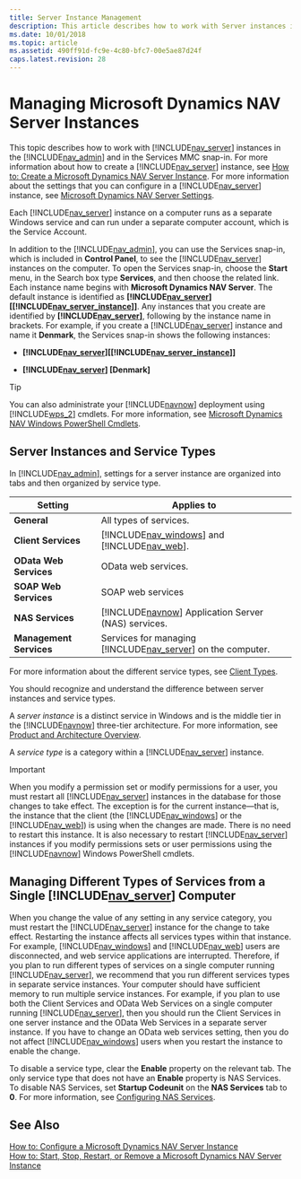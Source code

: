 ```yaml
---
title: Server Instance Management
description: This article describes how to work with Server instances in the Server Administration tool and in the Services MMC snap-in.
ms.date: 10/01/2018
ms.topic: article
ms.assetid: 490ff91d-fc9e-4c80-bfc7-00e5ae87d24f
caps.latest.revision: 28
---
```

# Managing Microsoft Dynamics NAV Server Instances
This topic describes how to work with [!INCLUDE[nav_server](includes/nav_server_md.md)] instances in the [!INCLUDE[nav_admin](includes/nav_admin_md.md)] and in the Services MMC snap-in. For more information about how to create a [!INCLUDE[nav_server](includes/nav_server_md.md)] instance, see [How to: Create a Microsoft Dynamics NAV Server Instance](How-to--Create-a-Microsoft-Dynamics-NAV-Server-Instance.md). For more information about the settings that you can configure in a [!INCLUDE[nav_server](includes/nav_server_md.md)] instance, see [Microsoft Dynamics NAV Server Settings](Microsoft-Dynamics-NAV-Server-Settings.md).  
  
 Each [!INCLUDE[nav_server](includes/nav_server_md.md)] instance on a computer runs as a separate Windows service and can run under a separate computer account, which is the Service Account.  
  
 In addition to the [!INCLUDE[nav_admin](includes/nav_admin_md.md)], you can use the Services snap-in, which is included in **Control Panel**, to see the [!INCLUDE[nav_server](includes/nav_server_md.md)] instances on the computer. To open the Services snap-in, choose the **Start** menu, in the Search box type **Services**, and then choose the related link. Each instance name begins with **Microsoft Dynamics NAV Server**. The default instance is identified as **[!INCLUDE[nav_server](includes/nav_server_md.md)]\[[!INCLUDE[nav_server_instance](includes/nav_server_instance_md.md)]\]**. Any instances that you create are identified by **[!INCLUDE[nav_server](includes/nav_server_md.md)]**, following by the instance name in brackets. For example, if you create a [!INCLUDE[nav_server](includes/nav_server_md.md)] instance and name it **Denmark**, the Services snap-in shows the following instances:  
  
-   **[!INCLUDE[nav_server](includes/nav_server_md.md)]\[[!INCLUDE[nav_server_instance](includes/nav_server_instance_md.md)]\]**  
  
-   **[!INCLUDE[nav_server](includes/nav_server_md.md)] \[Denmark\]**  
  
> [!TIP]  
>  You can also administrate your [!INCLUDE[navnow](includes/navnow_md.md)] deployment using [!INCLUDE[wps_2](includes/wps_2_md.md)] cmdlets. For more information, see [Microsoft Dynamics NAV Windows PowerShell Cmdlets](Microsoft-Dynamics-NAV-Windows-PowerShell-Cmdlets.md).  
  
## Server Instances and Service Types  
 In [!INCLUDE[nav_admin](includes/nav_admin_md.md)], settings for a server instance are organized into tabs and then organized by service type.  
  
|Setting|Applies to|  
|-------------|----------------|  
|**General**|All types of services.|  
|**Client Services**|[!INCLUDE[nav_windows](includes/nav_windows_md.md)] and [!INCLUDE[nav_web](includes/nav_web_md.md)].|  
|**OData Web Services**|OData web services.|  
|**SOAP Web Services**|SOAP web services|  
|**NAS Services**|[!INCLUDE[navnow](includes/navnow_md.md)] Application Server \(NAS\) services.|  
|**Management Services**|Services for managing [!INCLUDE[nav_server](includes/nav_server_md.md)] on the computer.|  
  
 For more information about the different service types, see [Client Types](Client-Types.md).  
  
 You should recognize and understand the difference between server instances and service types.  
  
 A *server instance* is a distinct service in Windows and is the middle tier in the [!INCLUDE[navnow](includes/navnow_md.md)] three-tier architecture. For more information, see [Product and Architecture Overview](Product-and-Architecture-Overview.md).  
  
 A *service type* is a category within a [!INCLUDE[nav_server](includes/nav_server_md.md)] instance.  
  
> [!IMPORTANT]  
>  When you modify a permission set or modify permissions for a user, you must restart all [!INCLUDE[nav_server](includes/nav_server_md.md)] instances in the database for those changes to take effect. The exception is for the current instance—that is, the instance that the client \(the [!INCLUDE[nav_windows](includes/nav_windows_md.md)] or the [!INCLUDE[nav_web](includes/nav_web_md.md)]\) is using when the changes are made. There is no need to restart this instance. It is also necessary to restart [!INCLUDE[nav_server](includes/nav_server_md.md)] instances if you modify permissions sets or user permissions using the [!INCLUDE[navnow](includes/navnow_md.md)] Windows PowerShell cmdlets.  
  
## Managing Different Types of Services from a Single [!INCLUDE[nav_server](includes/nav_server_md.md)] Computer  
 When you change the value of any setting in any service category, you must restart the [!INCLUDE[nav_server](includes/nav_server_md.md)] instance for the change to take effect. Restarting the instance affects all services types within that instance. For example, [!INCLUDE[nav_windows](includes/nav_windows_md.md)] and [!INCLUDE[nav_web](includes/nav_web_md.md)] users are disconnected, and web service applications are interrupted. Therefore, if you plan to run different types of services on a single computer running [!INCLUDE[nav_server](includes/nav_server_md.md)], we recommend that you run different services types in separate service instances. Your computer should have sufficient memory to run multiple service instances. For example, if you plan to use both the Client Services and OData Web Services on a single computer running [!INCLUDE[nav_server](includes/nav_server_md.md)], then you should run the Client Services in one server instance and the OData Web Services in a separate server instance. If you have to change an OData web services setting, then you do not affect [!INCLUDE[nav_windows](includes/nav_windows_md.md)] users when you restart the instance to enable the change.  
  
 To disable a service type, clear the **Enable** property on the relevant tab. The only service type that does not have an **Enable** property is NAS Services. To disable NAS Services, set **Startup Codeunit** on the **NAS Services** tab to **0**. For more information, see [Configuring NAS Services](Configuring-NAS-Services.md).  
  
## See Also  
 [How to: Configure a Microsoft Dynamics NAV Server Instance](How-to--Configure-a-Microsoft-Dynamics-NAV-Server-Instance.md)   
 [How to: Start, Stop, Restart, or Remove a Microsoft Dynamics NAV Server Instance](How-to--Start--Stop--Restart--or-Remove-a-Microsoft-Dynamics-NAV-Server-Instance.md)